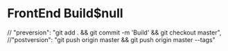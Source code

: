 # FrontEnd Build$null 


   // "preversion": "git add . && git commit -m 'Build' && git checkout master",
    //"postversion": "git push origin master && git push origin master --tags"
